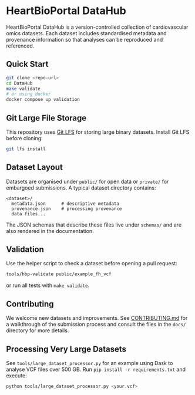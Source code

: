 # HeartBioPortal DataHub

HeartBioPortal DataHub is a version-controlled collection of cardiovascular omics datasets. Each dataset includes standardised metadata and provenance information so that analyses can be reproduced and referenced.

## Quick Start

```bash
git clone <repo-url>
cd DataHub
make validate
# or using docker
docker compose up validation
```

## Git Large File Storage

This repository uses [Git LFS](https://git-lfs.github.com/) for storing large binary datasets. Install Git LFS before cloning:

```bash
git lfs install
```

## Dataset Layout

Datasets are organised under `public/` for open data or `private/` for embargoed submissions. A typical dataset directory contains:

```
<dataset>/
  metadata.json      # descriptive metadata
  provenance.json    # processing provenance
  data files...
```

The JSON schemas that describe these files live under `schemas/` and are also rendered in the documentation.

## Validation

Use the helper script to check a dataset before opening a pull request:

```bash
tools/hbp-validate public/example_fh_vcf
```

or run all tests with `make validate`.

## Contributing

We welcome new datasets and improvements. See [CONTRIBUTING.md](CONTRIBUTING.md) for a walkthrough of the submission process and consult the files in the `docs/` directory for more details.

## Processing Very Large Datasets

See `tools/large_dataset_processor.py` for an example using Dask to analyse VCF files over 500 GB. Run `pip install -r requirements.txt` and execute:

```bash
python tools/large_dataset_processor.py <your.vcf>
```
